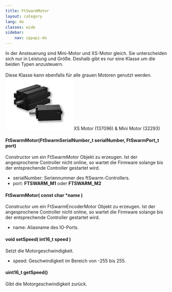 ```yaml
---
title: FtSwarmMotor
layout: category
lang: de
classes: wide
sidebar:
    nav: cppapi-de
---
```

<div class="apicontainer">
    <div class="apileft">
        In der Ansteuerung sind Mini-Motor und XS-Motor gleich. Sie unterscheiden sich nur in Leistung und Größe.
        Deshalb gibt es nur eine Klasse um die beiden Typen anzusteuern.<br><br>
        Diese Klasse kann ebenfalls für alle grauen Motoren genutzt werden.
    </div>
    <div class="apiright apiimg"><img title="Bildnachweis: fischertechnik" src="/assets/img/motor/kombi.png">XS Motor (137096) & Mini Motor (32293)</div>
</div>

#### FtSwarmMotor(FtSwarmSerialNumber_t serialNumber, FtSwarmPort_t port)

Constructor um ein FtSwarmMotor Objekt zu erzeugen. Ist der angesprochene Controller nicht online, so wartet die Firmware solange bis der entsprechende Controller gestartet wird.

- serialNumber: Seriennummer des ftSwarm-Controllers.
- port: **FTSWARM_M1** oder **FTSWARM_M2**

#### FtSwarmMotor( const char *name )

Constructor um ein FtSwarmEncoderMotor Objekt zu erzeugen. Ist der angesprochene Controller nicht online, so wartet die Firmware solange bis der entsprechende Controller gestartet wird.

- name: Aliasname des IO-Ports.

#### void setSpeed( int16_t speed )

Setzt die Motorgeschwindigkeit.

- speed: Geschwindigkeit im Bereich von -255 bis 255.

#### uint16_t getSpeed()

Gibt die Motorgeschwindigkeit zurück.